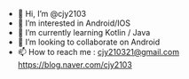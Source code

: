 - 👋 Hi, I’m @cjy2103
- 👀 I’m interested in Android/IOS
- 🌱 I’m currently learning Kotlin / Java
- 💞️ I’m looking to collaborate on Android
- 📫 How to reach me : cjy210321@gmail.com  
                       https://blog.naver.com/cjy2103
<!---
cjy2103/cjy2103 is a ✨ special ✨ repository because its `README.md` (this file) appears on your GitHub profile.
You can click the Preview link to take a look at your changes.
--->
